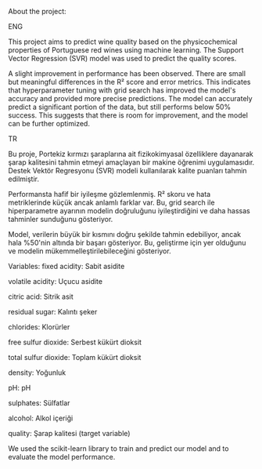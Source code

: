 About the project:

ENG

This project aims to predict wine quality based on the physicochemical properties of Portuguese red wines using machine learning.
The Support Vector Regression (SVR) model was used to predict the quality scores.

A slight improvement in performance has been observed. There are small but meaningful differences in the R² score and error metrics. 
This indicates that hyperparameter tuning with grid search has improved the model's accuracy and provided more precise predictions.
The model can accurately predict a significant portion of the data, but still performs below 50% success.
This suggests that there is room for improvement, and the model can be further optimized.

TR

Bu proje, Portekiz kırmızı şaraplarına ait fizikokimyasal özelliklere dayanarak şarap kalitesini tahmin etmeyi amaçlayan bir makine öğrenimi uygulamasıdır. 
Destek Vektör Regresyonu (SVR) modeli kullanılarak kalite puanları tahmin edilmiştir.

Performansta hafif bir iyileşme gözlemlenmiş. R² skoru ve hata metriklerinde küçük ancak anlamlı farklar var.
Bu, grid search ile hiperparametre ayarının modelin doğruluğunu iyileştirdiğini ve daha hassas tahminler sunduğunu gösteriyor.

Model, verilerin büyük bir kısmını doğru şekilde tahmin edebiliyor, ancak hala %50'nin altında bir başarı gösteriyor.
Bu, geliştirme için yer olduğunu ve modelin mükemmelleştirilebileceğini gösteriyor.

Variables: fixed acidity: Sabit asidite

volatile acidity: Uçucu asidite

citric acid: Sitrik asit

residual sugar: Kalıntı şeker

chlorides: Klorürler

free sulfur dioxide: Serbest kükürt dioksit

total sulfur dioxide: Toplam kükürt dioksit

density: Yoğunluk

pH: pH

sulphates: Sülfatlar

alcohol: Alkol içeriği

quality: Şarap kalitesi (target variable)

We used the scikit-learn library to train and predict our model and to evaluate the model performance.

